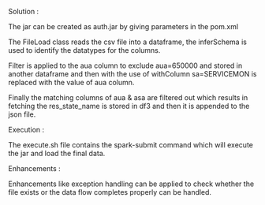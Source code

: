 Solution :

The jar can be created as auth.jar by giving parameters in the pom.xml

The FileLoad class reads the csv file into a dataframe, the inferSchema is used to identify the datatypes for the columns.

Filter is applied to the aua column to exclude aua=650000 and stored in another dataframe 
and then with the use of withColumn sa=SERVICEMON is replaced with the value of aua column.

Finally the matching columns of aua & asa are filtered out which results in fetching the res_state_name is stored in df3
and then it is appended to the json file.

Execution :

The execute.sh file contains the spark-submit command which will execute the jar and load the final data.


Enhancements :

Enhancements like exception handling can be applied to check whether the file exists or 
the data flow completes properly can be handled.